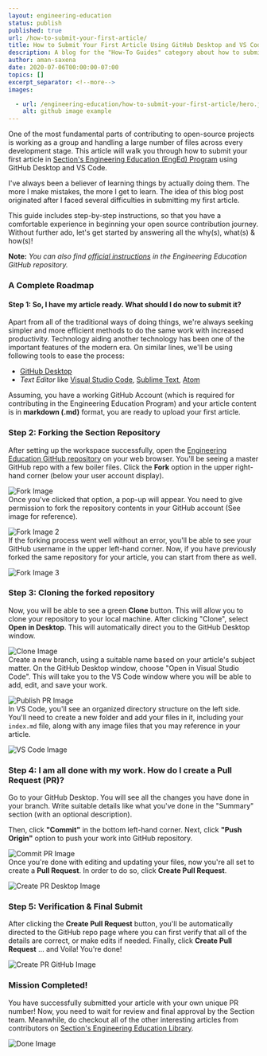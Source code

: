 ```yaml
---
layout: engineering-education
status: publish
published: true
url: /how-to-submit-your-first-article/
title: How to Submit Your First Article Using GitHub Desktop and VS Code
description: A blog for the "How-To Guides" category about how to submit your first article for Section's Engineering Education (EngEd) Program using GitHub Desktop and VS Code.
author: aman-saxena
date: 2020-07-06T00:00:00-07:00
topics: []
excerpt_separator: <!--more-->
images:

  - url: /engineering-education/how-to-submit-your-first-article/hero.jpg
    alt: github image example
---
```

One of the most fundamental parts of contributing to open-source projects is working as a group and handling a large number of files across every development stage. This article will walk you through how to submit your first article in [Section's Engineering Education (EngEd) Program](/) using GitHub Desktop and VS Code.
<!--more-->

I've always been a believer of learning things by actually doing them. The more I make mistakes, the more I get to learn. The idea of this blog post originated after I faced several difficulties in submitting my first article.

This guide includes step-by-step instructions, so that you have a comfortable experience in beginning your open source contribution journey. Without further ado, let's get started by answering all the why(s), what(s) & how(s)!

**Note:** *You can also find [official instructions](https://github.com/section-io/engineering-education/blob/master/UPLOAD_INSTRUCTIONS.md) in the Engineering Education GitHub repository.*

### A Complete Roadmap
#### Step 1: So, I have my article ready. What should I do now to submit it?
Apart from all of the traditional ways of doing things, we're always seeking simpler and more efficient methods to do the same work with increased productivity. Technology aiding another technology has been one of the important features of the modern era. On similar lines, we'll be using following tools to ease the process:

- [GitHub Desktop](https://desktop.github.com/)
- *Text Editor* like [Visual Studio Code](https://code.visualstudio.com/), [Sublime Text](https://www.sublimetext.com/), [Atom](https://atom.io/)

Assuming, you have a working GitHub Account (which is required for contributing in the Engineering Education Program) and your article content is in **markdown (.md)** format, you are ready to upload your first article.

### Step 2: Forking the Section Repository
After setting up the workspace successfully, open the [Engineering Education GitHub repository](https://github.com/section-io/engineering-education) on your web browser. You'll be seeing a master GitHub repo with a few boiler files. Click the **Fork** option in the upper right-hand corner (below your user account display).

![Fork Image](/how-to-submit-your-first-article/fork.png)<br>
Once you've clicked that option, a pop-up will appear. You need to give permission to fork the repository contents in your GitHub account (See image for reference).

![Fork Image 2](/how-to-submit-your-first-article/fork2.png)<br>
If the forking process went well without an error, you'll be able to see your GitHub username in the upper left-hand corner. Now, if you have previously forked the same repository for your article, you can start from there as well.

![Fork Image 3](/how-to-submit-your-first-article/fork3.png)<br>

### Step 3: Cloning the forked repository
Now, you will be able to see a green **Clone** button. This will allow you to clone your repository to your local machine. After clicking "Clone", select **Open in Desktop**. This will automatically direct you to the GitHub Desktop window.

![Clone Image](/how-to-submit-your-first-article/clone.png)<br>
Create a new branch, using a suitable name based on your article's subject matter. On the GitHub Desktop window, choose "Open in Visual Studio Code". This will take you to the VS Code window where you will be able to add, edit, and save your work.

![Publish PR Image](/how-to-submit-your-first-article/publishPR.png)<br>
In VS Code, you'll see an organized directory structure on the left side. You'll need to create a new folder and add your files in it, including your `index.md` file, along with any image files that you may reference in your article.

![VS Code Image](/how-to-submit-your-first-article/vscode.png)<br>

### Step 4: I am all done with my work. How do I create a Pull Request (PR)?
Go to your GitHub Desktop. You will see all the changes you have done in your branch. Write suitable details like what you've done in the "Summary" section (with an optional description).

Then, click **"Commit"** in the bottom left-hand corner. Next, click **"Push Origin"** option to push your work into GitHub repository.

![Commit PR Image](/how-to-submit-your-first-article/commitPR.png)<br>
Once you're done with editing and updating your files, now you're all set to create a **Pull Request**. In order to do so, click **Create Pull Request**.

![Create PR Desktop Image](/how-to-submit-your-first-article/createPRdesktop.png)<br>

### Step 5: Verification & Final Submit
After clicking the **Create Pull Request** button, you'll be automatically directed to the GitHub repo page where you can first verify that all of the details are correct, or make edits if needed. Finally, click **Create Pull Request** ... and Voila! You're done!

![Create PR GitHub Image](/how-to-submit-your-first-article/createPRfinalgithub.png)<br>

### Mission Completed!
You have successfully submitted your article with your own unique PR number! Now, you need to wait for review and final approval by the Section team. Meanwhile, do checkout all of the other interesting articles from contributors on [Section's Engineering Education Library](/).

![Done Image](/how-to-submit-your-first-article/done.png)

